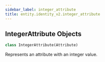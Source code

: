 ```yaml
---
sidebar_label: integer_attribute
title: entity.identity_v2.integer_attribute
---
```


## IntegerAttribute Objects

```python
class IntegerAttribute(Attribute)
```

Represents an attribute with an integer value.

